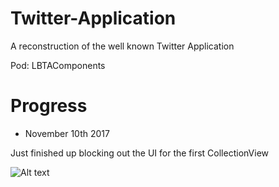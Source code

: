 # Twitter-Application
A reconstruction of the well known Twitter Application

Pod: LBTAComponents

# Progress

- November 10th 2017

Just finished up blocking out the UI for the first CollectionView

![Alt text](https://user-images.githubusercontent.com/6439751/32672066-aae92e4c-c641-11e7-8365-0e7fe628d7b0.png)
